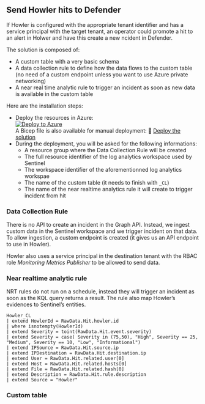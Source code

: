 ## Send Howler hits to Defender 

If Howler is configured with the appropriate tenant identifier and has a service principal with the target tenant, an operator could promote a hit to an alert in Holwer and have this create a new ncident in Defender.

The solution is composed of:
- A custom table with a very basic schema
- A data collection rule to define how the data flows to the custom table (no need of a custom endpoint unless you want to use Azure private networking)
- A near real time analytic rule to trigger an incident as soon as new data  is available in the custom table

Here are the installation steps:
- Deploy the resources in Azure:   
[![Deploy to Azure](https://aka.ms/deploytoazurebutton)](https://portal.azure.com/#create/Microsoft.Template/uri/https://raw.githubusercontent.com/piaudonn/DefenderForHowler/refs/heads/main/deploy/FromHowlerToDefender_main.json)   
A Bicep file is also available for manual deployment: 💪 [Deploy the solution](https://raw.githubusercontent.com/piaudonn/DefenderForHowler/refs/heads/main/deploy/FromHowlerToDefender_main.bicep)
- During the deployment, you will be asked for the following informations:
   - A resource group where the Data Collection Rule will be created
   - The full resource identifier of the log analytics workspace used by Sentinel
   - The workspace identifier of the aforementionned log analytics workspae
   - The name of the custom table (it needs to finish with `_CL`)
   - The name of the near realtime analytics rule it will create to trigger incident from hit

### Data Collection Rule

There is no API to create an incident in the Graph API. Instead, we ingest custom data in the Sentinel workspace and we trigger incident on that data. To allow ingestion, a custom endpoint is created (it gives us an API endpoint to use in Howler).

Howler also uses a service principal in the destination tenant with the RBAC role *Monitoring Metrics Publisher* to be allowed to send data.


### Near realtime analytic rule

NRT rules do not run on a schedule, instead they will trigger an incident as soon as the KQL query returns a result.
The rule also map Howler’s evidences to Sentinel’s entities.

```kql
Howler_CL
| extend HowlerId = RawData.Hit.howler.id
| where isnotempty(HowlerId)
| extend Severity = toint(RawData.Hit.event.severity)
| extend Severity = case( Severity in (75,50), "High", Severity == 25, "Medium", Severity == 10, "Low", "Informational")
| extend IPSource = RawData.Hit.source.ip
| extend IPDestination = RawData.Hit.destination.ip
| extend User = RawData.Hit.related.user[0]
| extend Host = RawData.Hit.related.hosts[0]
| extend File = RawData.Hit.related.hash[0]
| extend Description = RawData.Hit.rule.description
| extend Source = "Howler"
```

### Custom table